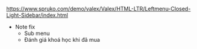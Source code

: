 https://www.spruko.com/demo/valex/Valex/HTML-LTR/Leftmenu-Closed-Light-Sidebar/index.html  


- Note fix
    - Sub menu 
    - Đánh giá khoá học khi đã mua 
    

